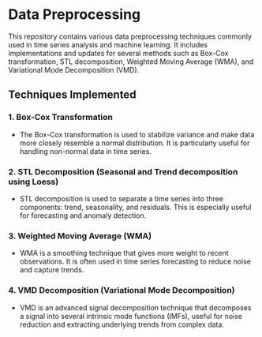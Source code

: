 # Data Preprocessing

This repository contains various data preprocessing techniques commonly used in time series analysis and machine learning. It includes implementations and updates for several methods such as Box-Cox transformation, STL decomposition, Weighted Moving Average (WMA), and Variational Mode Decomposition (VMD).

## Techniques Implemented

### 1. **Box-Cox Transformation**
   - The Box-Cox transformation is used to stabilize variance and make data more closely resemble a normal distribution. It is particularly useful for handling non-normal data in time series.

### 2. **STL Decomposition (Seasonal and Trend decomposition using Loess)**
   - STL decomposition is used to separate a time series into three components: trend, seasonality, and residuals. This is especially useful for forecasting and anomaly detection.

### 3. **Weighted Moving Average (WMA)**
   - WMA is a smoothing technique that gives more weight to recent observations. It is often used in time series forecasting to reduce noise and capture trends.

### 4. **VMD Decomposition (Variational Mode Decomposition)**
   - VMD is an advanced signal decomposition technique that decomposes a signal into several intrinsic mode functions (IMFs), useful for noise reduction and extracting underlying trends from complex data.

